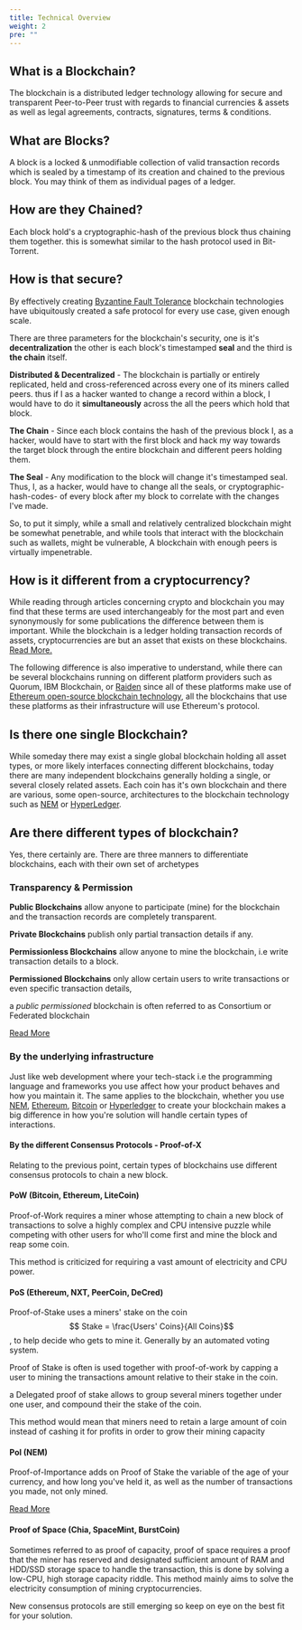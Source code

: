 ```yaml
---
title: Technical Overview
weight: 2
pre: ""
---
```

## What is a Blockchain?
The blockchain is a distributed ledger technology allowing for secure and transparent Peer-to-Peer trust with regards to financial currencies & assets as well as legal agreements, contracts, signatures, terms & conditions.

## What are Blocks?
A block is a locked & unmodifiable collection of valid transaction records which is sealed by a timestamp of its creation and chained to the previous block. You may think of them as individual pages of a ledger.

## How are they Chained?
Each block hold's a cryptographic-hash of the previous block thus chaining them together. this is somewhat similar to the hash protocol used in Bit-Torrent.

## How is that secure?
By effectively creating [Byzantine Fault Tolerance](https://medium.com/loom-network/understanding-blockchain-fundamentals-part-1-byzantine-fault-tolerance-245f46fe8419) blockchain technologies have ubiquitously created a safe protocol for every use case, given enough scale.

There are three parameters for the blockchain's security, one is it's **decentralization** the other is each block's timestamped **seal** and the third is **the chain** itself.

**Distributed & Decentralized** - The blockchain is partially or entirely replicated, held and cross-referenced across every one of its miners called peers. thus if I as a hacker wanted to change a record within a block, I would have to do it **simultaneously** across the all the peers which hold that block.

**The Chain** - Since each block contains the hash of the previous block I, as a hacker, would have to start with the first block and hack my way towards the target block through the entire blockchain and different peers holding them.

**The Seal** - Any modification to the block will change it's timestamped seal. Thus, I, as a hacker, would have to change all the seals, or cryptographic-hash-codes- of every block after my block to correlate with the changes I've made.

So, to put it simply, while a small and relatively centralized blockchain might be somewhat penetrable, and while tools that interact with the blockchain such as wallets, might be vulnerable, A blockchain with enough peers is virtually impenetrable.

## How is it different from a cryptocurrency?
While reading through articles concerning crypto and blockchain you may find that these terms are used interchangeably for the most part and even synonymously for some publications the difference between them is important. While the blockchain is a ledger holding transaction records of assets, cryptocurrencies are but an asset that exists on these blockchains. [Read More.](https://techcrunch.com/2018/07/22/the-blockchain-begins-finding-its-way-in-the-enterprise/)

The following difference is also imperative to understand, while there can be several blockchains running on different platform providers such as Quorum, IBM Blockchain, or [Raiden](https://raiden.network/) since all of these platforms make use of [Ethereum open-source blockchain technology](https://github.com/ethereum/), all the blockchains that use these platforms as their infrastructure will use Ethereum's protocol.

## Is there one single Blockchain?
While someday there may exist a single global blockchain holding all asset types, or more likely interfaces connecting different blockchains, today there are many independent blockchains generally holding a single, or several closely related assets. Each coin has it's own blockchain and there are various, some open-source, architectures to the blockchain technology such as [NEM](https://nem.io/) or [HyperLedger](https://www.hyperledger.org/).

## Are there different types of blockchain?
Yes, there certainly are. There are three manners to differentiate blockchains, each with their own set of archetypes
### Transparency & Permission

**Public Blockchains** allow anyone to participate (mine) for the blockchain and the transaction records are completely transparent.

**Private Blockchains** publish only partial transaction details if any.

**Permissionless Blockchains** allow anyone to mine the blockchain, i.e write transaction details to a block.

**Permissioned Blockchains** only allow certain users to write transactions or even specific transaction details,

a *public permissioned* blockchain is often referred to as Consortium or Federated blockchain

[Read More](https://hackernoon.com/3-popular-types-of-blockchains-you-need-to-know-7a5b98ee545a)

### By the underlying infrastructure
Just like web development where your tech-stack i.e the programming language and frameworks you use affect how your product behaves and how you maintain it. The same applies to the blockchain, whether you use [NEM](https://github.com/NemProject), [Ethereum](https://github.com/ethereum/), [Bitcoin](https://github.com/bitcoin/bitcoin) or [Hyperledger](https://github.com/hyperledger) to create your blockchain makes a big difference in how you're solution will handle certain types of interactions.

####  By the different Consensus Protocols - Proof-of-X
Relating to the previous point, certain types of blockchains use different consensus protocols to chain a new block.

#### PoW  (Bitcoin, Ethereum, LiteCoin)
Proof-of-Work requires a miner whose attempting to chain a new block of transactions to solve a highly complex and CPU intensive puzzle while competing with other users for who'll come first and mine the block and reap some coin.

This method is criticized for requiring a vast amount of electricity and CPU power.

#### PoS  (Ethereum, NXT, PeerCoin, DeCred)
Proof-of-Stake uses a miners' stake on the coin $$ Stake = \frac{Users' Coins}{All Coins}$$, to help decide who gets to mine it. Generally by an automated voting system.

Proof of Stake is often is used together with proof-of-work by capping a user to mining the transactions amount relative to their stake in the coin.

a Delegated proof of stake allows to group several miners together under one user, and compound their the stake of the coin.

This method would mean that miners need to retain a large amount of coin instead of cashing it for profits in order to grow their mining capacity

#### PoI  (NEM)
Proof-of-Importance adds on Proof of Stake the variable of the age of your currency, and how long you've held it, as well as the number of transactions you made, not only mined.

[Read More](https://nem.io/xem/harvesting-and-poi/)

#### Proof of Space (Chia, SpaceMint, BurstCoin)
Sometimes referred to as proof of capacity, proof of space requires a proof that the miner has reserved and designated sufficient amount of RAM and HDD/SSD storage space to handle the transaction, this is done by solving a low-CPU, high storage capacity riddle.
This method mainly aims to solve the electricity consumption of mining cryptocurrencies.

New consensus protocols are still emerging so keep on eye on the best fit for your solution.
